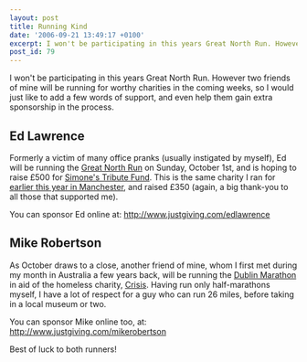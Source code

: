 ```yaml
---
layout: post
title: Running Kind
date: '2006-09-21 13:49:17 +0100'
excerpt: I won't be participating in this years Great North Run. However two friends of mine will be.
post_id: 79
---
```

I won't be participating in this years Great North Run. However two friends of mine will be running for worthy charities in the coming weeks, so I would just like to add a few words of support, and even help them gain extra sponsorship in the process.

## Ed Lawrence
Formerly a victim of many office pranks (usually instigated by myself), Ed will be running the [Great North Run][1] on Sunday, October 1st, and is hoping to raise £500 for [Simone's Tribute Fund][2]. This is the same charity I ran for [earlier this year in Manchester][3], and raised £350 (again, a big thank-you to all those that supported me).

You can sponsor Ed online at: <http://www.justgiving.com/edlawrence>

## Mike Robertson
As October draws to a close, another friend of mine, whom I first met during my month in Australia a few years back, will be running the [Dublin Marathon][4] in aid of the homeless charity, [Crisis][5]. Having run only half-marathons myself, I have a lot of respect for a guy who can run 26 miles, before taking in a local museum or two.

You can sponsor Mike online too, at: <http://www.justgiving.com/mikerobertson>

Best of luck to both runners!

[1]: http://gnr.realbuzz.com/
[2]: http://www.simonestuart.co.uk/
[3]: /2006/05/great_manchester_run_2006/
[4]: http://www.dublincitymarathon.ie/
[5]: http://www.crisis.org.uk/